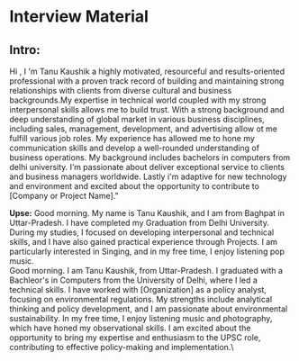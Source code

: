 # Interview Material
 ## Intro:
 Hi , I 'm Tanu Kaushik a highly motivated, resourceful  and results-oriented professional with a proven track record of building and maintaining strong relationships with clients from diverse cultural and business backgrounds.My expertise in technical world coupled with my strong interpersonal skills allows me to build trust.
With a strong background  and deep understanding of global market in various business disciplines, including sales, management, development, and advertising allow ot me fulfill  various job roles.  My experience has allowed me to hone my communication skills and develop a well-rounded understanding of  business operations. My background includes bachelors in computers from delhi university.
I’m passionate about deliver exceptional service to clients and business managers worldwide.
Lastly i'm adaptive for new technology and environment and excited about the opportunity to contribute to [Company or Project Name]."

**Upse:**
Good morning. My name is Tanu Kaushik, and I am from Baghpat in Uttar-Pradesh. I have completed my Graduation from Delhi University. During my studies, I focused on developing interpersonal and technical skills, and I have also gained practical experience through Projects. I am particularly interested in Singing, and in my free time, I enjoy listening pop music.
<br>
Good morning. I am Tanu Kaushik, from Uttar-Pradesh. I graduated with a Bachleor's in Computers from the University of Delhi, where I led a technical skills. I have worked with [Organization] as a policy analyst, focusing on environmental regulations. My strengths include analytical thinking and policy development, and I am passionate about environmental sustainability. In my free time, I enjoy listening music and photography, which have honed my observational skills. I am excited about the opportunity to bring my expertise and enthusiasm to the UPSC role, contributing to effective policy-making and implementation.\

                                                                                                  
